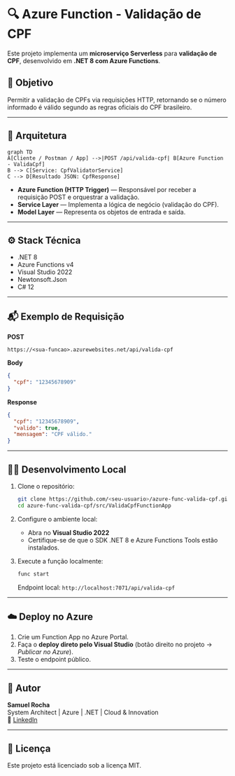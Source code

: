 # 🔍 Azure Function - Validação de CPF

Este projeto implementa um **microserviço Serverless** para **validação de CPF**, desenvolvido em **.NET 8 com Azure Functions**.

## 🚀 Objetivo
Permitir a validação de CPFs via requisições HTTP, retornando se o número informado é válido segundo as regras oficiais do CPF brasileiro.

---

## 🧱 Arquitetura

```mermaid
graph TD
A[Cliente / Postman / App] -->|POST /api/valida-cpf| B[Azure Function - ValidaCpf]
B --> C[Service: CpfValidatorService]
C --> D[Resultado JSON: CpfResponse]
```

- **Azure Function (HTTP Trigger)** — Responsável por receber a requisição POST e orquestrar a validação.
- **Service Layer** — Implementa a lógica de negócio (validação do CPF).
- **Model Layer** — Representa os objetos de entrada e saída.

---

## ⚙️ Stack Técnica
- .NET 8  
- Azure Functions v4  
- Visual Studio 2022  
- Newtonsoft.Json  
- C# 12  

---

## 📬 Exemplo de Requisição

**POST**
```
https://<sua-funcao>.azurewebsites.net/api/valida-cpf
```

**Body**
```json
{
  "cpf": "12345678909"
}
```

**Response**
```json
{
  "cpf": "12345678909",
  "valido": true,
  "mensagem": "CPF válido."
}
```

---

## 🧑‍💻 Desenvolvimento Local

1. Clone o repositório:
   ```bash
   git clone https://github.com/<seu-usuario>/azure-func-valida-cpf.git
   cd azure-func-valida-cpf/src/ValidaCpfFunctionApp
   ```

2. Configure o ambiente local:
   - Abra no **Visual Studio 2022**
   - Certifique-se de que o SDK .NET 8 e Azure Functions Tools estão instalados.

3. Execute a função localmente:
   ```bash
   func start
   ```
   Endpoint local: `http://localhost:7071/api/valida-cpf`

---

## ☁️ Deploy no Azure

1. Crie um Function App no Azure Portal.  
2. Faça o **deploy direto pelo Visual Studio** (botão direito no projeto → *Publicar no Azure*).  
3. Teste o endpoint público.

---

## 🧠 Autor

**Samuel Rocha**  
System Architect | Azure | .NET | Cloud & Innovation  
📎 [LinkedIn](https://www.linkedin.com/in/samuel-rocha-b74b7959)

---

## 📜 Licença
Este projeto está licenciado sob a licença MIT.
